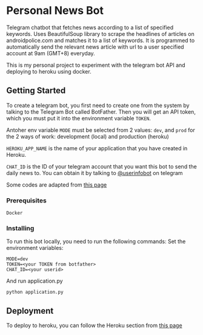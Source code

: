 # Personal News Bot

Telegram chatbot that fetches news according to a list of specified keywords. Uses BeautifulSoup library to scrape the headlines of articles on androidpolice.com and matches it to a list of keywords. It is programmed to automatically send the relevant news article with url to a user specified account at 9am (GMT+8) everyday.

This is my personal project to experiment with the telegram bot API and deploying to heroku using docker. 

## Getting Started

To create a telegram bot, you first need to create one from the system by talking to the Telegram Bot called BotFather. Then you will get an API token, which you must put it into the environment variable `TOKEN`. 

Antoher env variable `MODE` must be selected from 2 values: `dev`, and `prod` for the 2 ways of work: development (local) and production (heroku)

`HEROKU_APP_NAME` is the name of your application that you have created in Heroku. 

`CHAT_ID` is the ID of your telegram account that you want this bot to send the daily news to. You can obtain it by talking to [@userinfobot](https://t.me/userinfobot) on telegram

Some codes are adapted from [this page](https://medium.com/python4you/creating-telegram-bot-and-deploying-it-on-heroku-471de1d96554)

### Prerequisites

```
Docker
```

### Installing

To run this bot locally, you need to run the following commands:
Set the environment variables:
```
MODE=dev
TOKEN=<your TOKEN from botfather>
CHAT_ID=<your userid>
```

And run application.py

```
python application.py
```

## Deployment

To deploy to heroku, you can follow the Heroku section from [this page](https://medium.com/python4you/creating-telegram-bot-and-deploying-it-on-heroku-471de1d96554)
